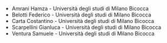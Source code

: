 * Amrani Hamza - Università degli studi di Milano Bicocca
* Belotti Federico - Università degli studi di Milano Bicocca
* Carta Costantino - Università degli studi di Milano Bicocca
* Scarpellini Gianluca - Università degli studi di Milano Bicocca
* Ventura Samuele - Università degli studi di Milano Bicocca


